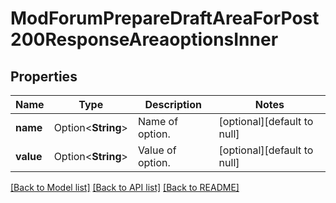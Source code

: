# ModForumPrepareDraftAreaForPost200ResponseAreaoptionsInner

## Properties

Name | Type | Description | Notes
------------ | ------------- | ------------- | -------------
**name** | Option<**String**> | Name of option. | [optional][default to null]
**value** | Option<**String**> | Value of option. | [optional][default to null]

[[Back to Model list]](../README.md#documentation-for-models) [[Back to API list]](../README.md#documentation-for-api-endpoints) [[Back to README]](../README.md)


